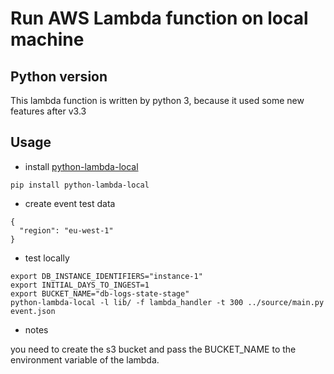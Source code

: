 # Run AWS Lambda function on local machine

## Python version

This lambda function is written by python 3, because it used some new features after v3.3

## Usage

* install [python-lambda-local](https://github.com/HDE/python-lambda-local)

```
pip install python-lambda-local
```

* create event test data

```
{
  "region": "eu-west-1"
}
```

* test locally

```
export DB_INSTANCE_IDENTIFIERS="instance-1"
export INITIAL_DAYS_TO_INGEST=1
export BUCKET_NAME="db-logs-state-stage"
python-lambda-local -l lib/ -f lambda_handler -t 300 ../source/main.py event.json
```
* notes

you need to create the s3 bucket and pass the BUCKET_NAME to the environment variable of the lambda.